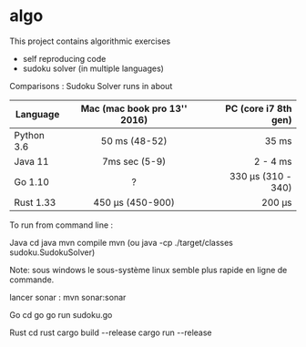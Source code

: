 # algo
This project contains algorithmic exercises
* self reproducing code
* sudoku solver (in multiple languages)

Comparisons : Sudoku Solver runs in about

| Language      | Mac (mac book pro 13'' 2016) | PC (core i7 8th gen) |
| ------------- |:-------------:| -----:|
| Python 3.6    | 50 ms (48-52) | 35 ms |
| Java 11       | 7ms sec (5-9)  | 2 - 4 ms  |
| Go 1.10       |  ?| 330 µs (310 - 340)|
| Rust 1.33     | 450 µs (450-900) | 200 µs |


 To run from command line : 

 Java
 cd java
 mvn compile
 mvn
 (ou java -cp ./target/classes sudoku.SudokuSolver)

Note: sous windows le sous-système linux semble plus rapide en ligne de commande.

lancer sonar : mvn sonar:sonar

Go
cd go
go run sudoku.go

Rust
cd rust
cargo build --release
cargo run --release